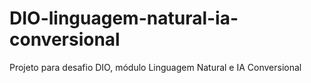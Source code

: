 # DIO-linguagem-natural-ia-conversional
Projeto para desafio DIO, módulo Linguagem Natural e IA Conversional
